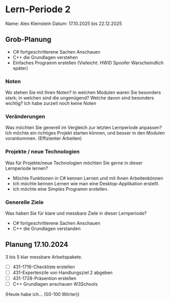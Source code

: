 # Lern-Periode 2
Name: Alex Kleinstein 
Datum: 17.10.2025 bis 22.12.2025

## Grob-Planung
- C# fortgeschritterene Sachen Anschauen
- C++ die Grundlagen verstehen
- Einfaches Programm erstellen (Vieleicht: HWID Spoofer Warscheindlich später)

### Noten
Wo stehen Sie mit Ihren Noten? In welchen Modulen waren Sie besonders stark; in welchen sind die ungenügend? Welche davon sind besonders wichtig?
Ich habe zurzeit noch keine Noten

### Veränderungen
Was möchten Sie generell im Vergleich zur letzten Lernperiode anpassen?
Ich  möchte ein richtiges Projekt starten können, und besser in den Modulen vorankommen. (Effizienter Arbeiten)

### Projekte / neue Technologien
Was für Projekte/neue Technologien möchten Sie gerne in dieser Lernperiode lernen?
- Möchte Funktionen in C# kennen Lernen und mit ihnen Arbeitenkönnen
- Ich möchte kennen Lernen wie man eine Desktop-Applikation erstellt.
- Ich möchte eine Simples Programm erstellen. 

### Generelle Ziele
Was haben Sie für klare und messbare Ziele in dieser Lernperiode?
- C# fortgeschritterene Sachen Anschauen
- C++ die Grundlagen verstanden


## Planung 17.10.2024
3 bis 5 klar messbare Arbeitspakete.

- [ ] 431-1716-Checkliste erstellen 
- [ ] 431-Expertenzile von Handlungsziel 2 abgeben
- [ ] 431-1728-Präsention erstellen
- [ ] C++ Grundlagen anschauen W3Schools

(Heute habe ich... (50-100 Wörter))